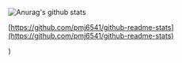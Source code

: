 ![Anurag's github stats](https://github-readme-stats.vercel.app/api?username=pmj6541&show_icons=true&theme=tokyonight)

[https://github.com/pmj6541/github-readme-stats](https://github.com/pmj6541/github-readme-stats)

)

